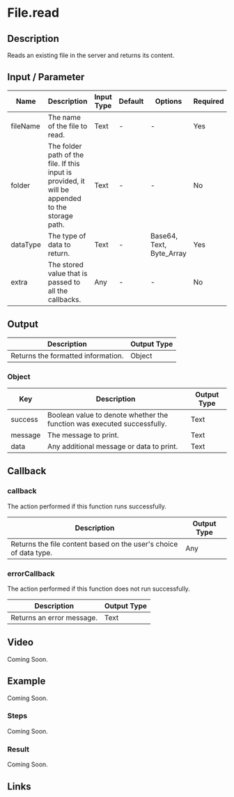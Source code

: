 # File.read

## Description

Reads an existing file in the server and returns its content.

## Input / Parameter

| Name | Description | Input Type | Default | Options | Required |
| ------ | ------ | ------ | ------ | ------ | ------ |
| fileName | The name of the file to read. | Text | - | - | Yes |
| folder | The folder path of the file. If this input is provided, it will be appended to the storage path. | Text | - | - | No |
| dataType | The type of data to return. | Text | - | Base64, Text, Byte_Array | Yes |
| extra | The stored value that is passed to all the callbacks. | Any | - | - | No |

## Output

| Description | Output Type |
| ------ | ------ |
| Returns the formatted information. | Object |

### Object

| Key | Description | Output Type |
| ------ | ------ | ------ |
| success | Boolean value to denote whether the function was executed successfully. | Text |
| message | The message to print. | Text |
| data | Any additional message or data to print. | Text |

## Callback

### callback

The action performed if this function runs successfully.

| Description | Output Type |
| ------ | ------ |
| Returns the file content based on the user's choice of data type. | Any |

### errorCallback

The action performed if this function does not run successfully.

| Description | Output Type |
| ------ | ------ |
| Returns an error message. | Text |

## Video

Coming Soon.

## Example

Coming Soon.

### Steps

Coming Soon.

### Result

Coming Soon.

## Links